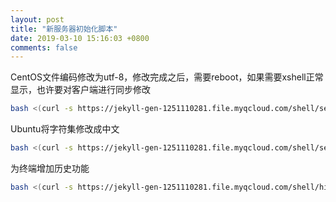 ```yaml
---
layout: post
title: "新服务器初始化脚本"
date: 2019-03-10 15:16:03 +0800
comments: false
---
```


CentOS文件编码修改为utf-8，修改完成之后，需要reboot，如果需要xshell正常显示，也许要对客户端进行同步修改

```sh
bash <(curl -s https://jekyll-gen-1251110281.file.myqcloud.com/shell/set_locale.sh)
```

Ubuntu将字符集修改成中文

```sh
bash <(curl -s https://jekyll-gen-1251110281.file.myqcloud.com/shell/set_locale_ubuntu.sh)
```

为终端增加历史功能

```sh
bash <(curl -s https://jekyll-gen-1251110281.file.myqcloud.com/shell/history_command.sh)
```